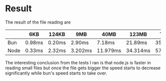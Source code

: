# Result

The result of the file reading are

|      | 6KB    | 124KB  | 9MB     | 40MB     | 123MB    | Total   |
| ---- | ------ | ------ | ------- | -------- | -------- | ------- |
| Bun  | 0.98ms | 0.20ms | 2.90ms  | 7.18ms   | 21.89ms  | 35.60ms |
| Node | 0.33ms | 2.32ms | 3.202ms | 11.979ms | 34.314ms | 57.75ms |

The interesting conclusion from the tests I ran is that node.js is faster in reading small files but once the file gets bigger the speed starts to decrease significantly while bun's speed starts to take over.

